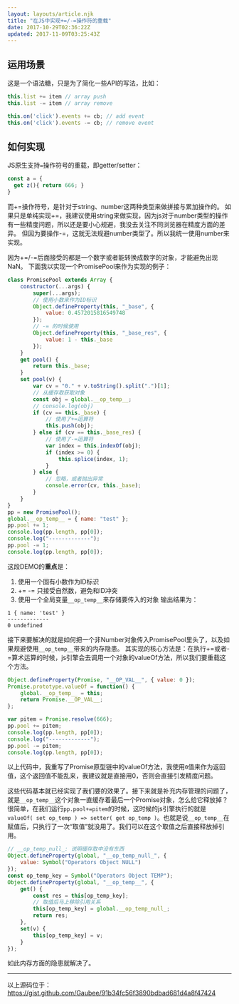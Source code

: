 ```yaml
---
layout: layouts/article.njk
title: "在JS中实现+=/-=操作符的重载"
date: 2017-10-29T02:36:22Z
updated: 2017-11-09T03:25:43Z
---
```


## 运用场景
这是一个语法糖，只是为了简化一些API的写法，比如：
```js
this.list += item // array push
this.list -= item // array remove
```
```js
this.on('click').events += cb; // add event
this.on('click').events -= cb; // remove event
```
## 如何实现

JS原生支持`=`操作符号的重载，即getter/setter：
```js
const a = {
  get z(){ return 666; }
}
```
而+=操作符号，是针对于string、number这两种类型来做拼接与累加操作的。
如果只是单纯实现+=，我建议使用string来做实现，因为js对于number类型的操作有一些精度问题，所以还是要小心规避，我没去关注不同浏览器在精度方面的差异。
但因为要操作-=，这就无法规避number类型了。所以我统一使用number来实现。

因为+=/-=后面接受的都是一个数字或者能转换成数字的对象，才能避免出现NaN。
下面我以实现一个PromisePool来作为实现的例子：
```js
class PromisePool extends Array {
	constructor(...args) {
		super(...args);
		// 使用小数来作为ID标识
		Object.defineProperty(this, "_base", {
			value: 0.4572015816549748
		});
		// -= 的时候使用
		Object.defineProperty(this, "_base_res", {
			value: 1 - this._base
		});
	}
	get pool() {
		return this._base;
	}
	set pool(v) {
		var cv = "0." + v.toString().split(".")[1];
		// 从缓存取获取对象
		const obj = global.__op_temp__;
		// console.log(obj)
		if (cv == this._base) {
			// 使用了+=运算符
			this.push(obj);
		} else if (cv == this._base_res) {
			// 使用了-=运算符
			var index = this.indexOf(obj);
			if (index >= 0) {
				this.splice(index, 1);
			}
		} else {
			// 忽略，或者抛出异常
			console.error(cv, this._base);
		}
	}
}
pp = new PromisePool();
global.__op_temp__ = { name: "test" };
pp.pool += 1;
console.log(pp.length, pp[0]);
console.log("-------------");
pp.pool -= 1;
console.log(pp.length, pp[0]);
```
这段DEMO的**重点**是：
1. 使用一个固有小数作为ID标识
2. += -= 只接受自然数，避免和ID冲突
3. 使用一个全局变量`__op_temp__`来存储要传入的对象
输出结果为：
```
1 { name: 'test' }
-------------
0 undefined
```

接下来要解决的就是如何把一个非Number对象传入PromisePool里头了，以及如果规避使用`__op_temp__`带来的内存隐患。
其实现的核心方法是：在执行+=或者-=算术运算的时候，js引擎会去调用一个对象的valueOf方法，所以我们要重载这个方法。
```js
Object.defineProperty(Promise, "__OP_VAL__", { value: 0 });
Promise.prototype.valueOf = function() {
	global.__op_temp__ = this;
	return Promise.__OP_VAL__;
};

var pitem = Promise.resolve(666);
pp.pool += pitem;
console.log(pp.length, pp[0]);
console.log("-------------");
pp.pool -= pitem;
console.log(pp.length, pp[0]);
```
以上代码中，我重写了Promise原型链中的valueOf方法，我使用`0`值来作为返回值，这个返回值不能乱来，我建议就是直接用0，否则会直接引发精度问题。

这些代码基本就已经实现了我们要的效果了。接下来就是补充内存管理的问题了，就是`__op_temp__`这个对象一直缓存着最后一个Promise对象，怎么给它释放掉？
很简单，在我们运行`pp.pool+=pitem`的时候，这时候的js引擎执行的就是`valueOf( set op_temp ) => setter( get op_temp )`。也就是说`__op_temp__`在赋值后，只执行了一次“取值”就没用了。我们可以在这个取值之后直接释放掉引用。
```js
// __op_temp_null_: 说明缓存取中没有东西
Object.defineProperty(global, "__op_temp_null_", {
	value: Symbol("Operators Object NULL")
});
const op_temp_key = Symbol("Operators Object TEMP");
Object.defineProperty(global, "__op_temp__", {
	get() {
		const res = this[op_temp_key];
		// 取值后马上移除引用关系
		this[op_temp_key] = global.__op_temp_null_;
		return res;
	},
	set(v) {
		this[op_temp_key] = v;
	}
});
```
如此内存方面的隐患就解决了。

--------

以上源码位于：https://gist.github.com/Gaubee/91b34fc56f3890bdbad681d4a8f47424